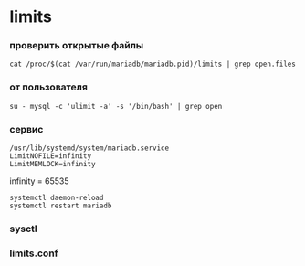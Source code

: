 limits
======
### проверить открытые файлы
    cat /proc/$(cat /var/run/mariadb/mariadb.pid)/limits | grep open.files

### от пользователя
    su - mysql -c 'ulimit -a' -s '/bin/bash' | grep open

### сервис
    /usr/lib/systemd/system/mariadb.service
    LimitNOFILE=infinity
    LimitMEMLOCK=infinity

infinity = 65535

    systemctl daemon-reload
    systemctl restart mariadb
 
 ### sysctl
 
 ### limits.conf
 